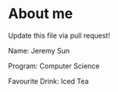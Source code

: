 # About me

Update this file via pull request!

Name: Jeremy Sun

Program: Computer Science

Favourite Drink: Iced Tea
